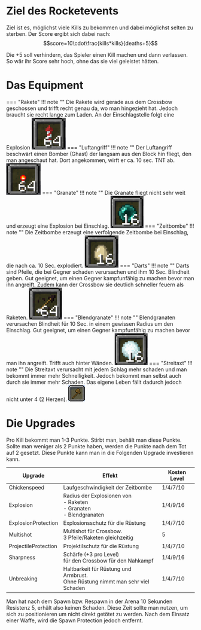 # Ziel des Rocketevents
Ziel ist es, möglichst viele Kills zu bekommen und dabei möglichst selten zu sterben. Der Score ergibt sich dabei nach:
$$score=10\cdot\frac{kills*kills}{deaths+5}$$

Die +5 soll verhindern, das Spieler einen Kill machen und dann verlassen. So wär ihr Score sehr hoch, ohne das sie viel geleistet hätten.


# Das Equipment
=== "Rakete"
    !!! note ""
        Die Rakete wird gerade aus dem Crossbow geschossen und trifft recht genau da, wo man hingezieht hat. Jedoch braucht sie recht lange zum Laden. An der Einschlagstelle folgt eine Explosion
    ![Rakete](/assets/images/rocketevent/rakete.png)
=== "Luftangriff"
    !!! note ""
        Der Luftangriff beschwärt einen Bomber (Ghast) der langsam aus den Block hin fliegt, den man angeschaut hat. Dort angekommen, wirft er ca. 10 sec. TNT ab.
    ![airattack](/assets/images/rocketevent/luftangriff.png)
=== "Granate"
    !!! note ""
        Die Granate fliegt nicht sehr weit und erzeugt eine Explosion bei Einschlag.
    ![grenade](/assets/images/rocketevent/granate.png)
=== "Zeitbombe"
    !!! note ""
        Die Zeitbombe erzeugt eine verfolgende Zeitbombe bei Einschlag, die nach ca. 10 Sec. explodiert.
    ![timebomb](/assets/images/rocketevent/zeitbombe.png)
=== "Darts"
    !!! note ""
        Darts sind Pfeile, die bei Gegner schaden verursachen und ihm 10 Sec. Blindheit geben. Gut geeignet, um einen Gegner kampfunfähig zu machen bevor man ihn angreift. Zudem kann der Crossbow sie deutlich schneller feuern als Raketen.
    ![darts](/assets/images/rocketevent/darts.png)
=== "Blendgranate"
    !!! note ""
        Blendgranaten verursachen Blindheit für 10 Sec. in einem gewissen Radius um den Einschlag. Gut geeignet, um einen Gegner kampfunfähig zu machen bevor man ihn angreift. Trifft auch hinter Wänden.
    ![blindegrenade](/assets/images/rocketevent/blendgranate.png)
=== "Streitaxt"
    !!! note ""
        Die Streitaxt verursacht mit jedem Schlag mehr schaden und man bekommt immer mehr Schnelligkeit. Jedoch bekommt man selbst auch durch sie immer mehr Schaden. Das eigene Leben fällt dadurch jedoch nicht unter 4 (2 Herzen).
    ![streitaxt](/assets/images/rocketevent/streitaxt.png)



# Die Upgrades

Pro Kill bekommt man 1-3 Punkte. Stirbt man, behält man diese Punkte. Sollte man weniger als 2 Punkte haben, werden die Punkte nach dem Tot auf 2 gesetzt. Diese Punkte kann man in die Folgenden Upgrade investieren kann.

| Upgrade              | Effekt                                                                         | Kosten Level   |
|----------------------|--------------------------------------------------------------------------------|----------------|
| Chickenspeed         | Laufgeschwindigkeit der Zeitbombe                                              | 1/4/7/10       |
| Explosion            | Radius der Explosionen von <br/>- Raketen <br/>- Granaten <br/>- Blendgranaten             | 1/4/9/16       |
| ExplosionProtection  | Explosionsschutz für die Rüstung                                               | 1/4/7/10       |
| Multishot            | Multishot für Crossbow. <br/>3 Pfeile/Raketen gleichzeitig                         | 5              |
| ProjectileProtection | Projektilschutz für die Rüstung                                                | 1/4/7/10       |
| Sharpness            | Schärfe (+3 pro Level)<br/> für den Crossbow für den Nahkampf                      | 1/4/9/16       |
| Unbreaking           | Haltbarkeit für Rüstung und Armbrust.<br/>Ohne Rüstung nimmt man sehr viel Schaden | 1/4/7/10       |

Man hat nach dem Spawn bzw. Respawn in der Arena 10 Sekunden Resistenz 5, erhält also keinen Schaden. Diese Zeit sollte man nutzen, um sich zu positionieren um nicht direkt getötet zu werden. Nach dem Einsatz einer Waffe, wird die Spawn Protection jedoch entfernt.
